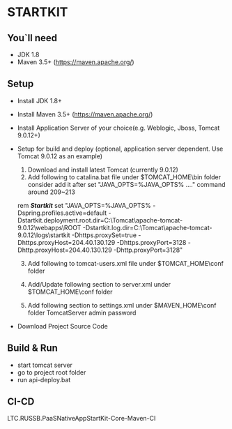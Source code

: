 # STARTKIT 
## You`ll need
- JDK 1.8
- Maven 3.5+ (https://maven.apache.org/)

## Setup
- Install JDK 1.8+
- Install Maven 3.5+ (https://maven.apache.org/)
- Install Application Server of your choice(e.g. Weblogic, Jboss, Tomcat 9.0.12+)
- Setup for build and deploy (optional, application server dependent. Use Tomcat 9.0.12 as an example)
	1. Download and install latest Tomcat (currently 9.0.12)
	2. Add following to catalina.bat file under $TOMCAT_HOME\bin folder 
		consider add it after set "JAVA_OPTS=%JAVA_OPTS% ...." command around 209~213
	
	rem ***Startkit***
	set "JAVA_OPTS=%JAVA_OPTS% -Dspring.profiles.active=default -Dstartkit.deployment.root.dir=C:\Tomcat\apache-tomcat-9.0.12\webapps\ROOT -Dstartkit.log.dir=C:\Tomcat\apache-tomcat-9.0.12\logs\startkit -Dhttps.proxySet=true -Dhttps.proxyHost=204.40.130.129 -Dhttps.proxyPort=3128  -Dhttp.proxyHost=204.40.130.129 -Dhttp.proxyPort=3128"

	3. Add following to tomcat-users.xml file under $TOMCAT_HOME\conf folder 
	    <role rolename="manager-gui"/>
		<role rolename="manager-script"/>
		<user username="admin" password="password" roles="manager-gui,manager-script" />
		
	4. Add/Update following section to server.xml under $TOMCAT_HOME\conf folder
		  <Connector port="8080" protocol="HTTP/1.1"
               connectionTimeout="20000" relaxedQueryChars="[]|{}^&#x5c;&#x60;&quot;&lt;&gt;"
               redirectPort="8443" />
          <Connector port="8443" protocol="HTTP/1.1" SSLEnabled="true" 
	           relaxedQueryChars="[]|{}^&#x5c;&#x60;&quot;&lt;&gt;"
	           maxThreads="150" scheme="https" secure="true"
	           keystoreFile="conf/keystore.jks" keystorePass="123456"
              clientAuth="false" sslProtocol="TLS" />
              
	5. Add following section to settings.xml under $MAVEN_HOME\conf folder
		<server>
			<id>TomcatServer</id>
			<username>admin</username>
			<password>password</password>
		</server>
	
- Download Project Source Code


## Build & Run
 - start tomcat server
 - go to project root folder
 - run api-deploy.bat
   
## CI-CD
LTC.RUSSB.PaaSNativeAppStartKit-Core-Maven-CI
